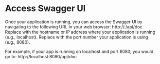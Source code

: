 # Access Swagger UI
Once your application is running, you can access the Swagger UI by navigating to the following URL in your web browser:
http://<your-server-host>:<your-server-port>/api/doc
Replace <your-server-host> with the hostname or IP address where your application is running (e.g., localhost).
Replace <your-server-port> with the port number your application is using (e.g., 8080).

For example, if your app is running on localhost and port 8080, you would go to:
http://localhost:8080/api/doc 